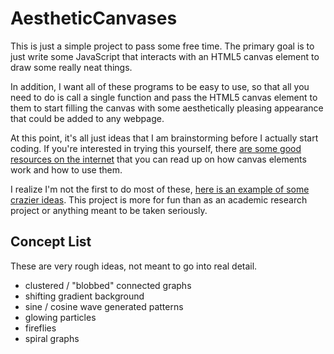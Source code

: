 # AestheticCanvases
This is just a simple project to pass some free time. The primary goal is to just write some JavaScript that interacts with an HTML5 canvas element to draw some really neat things.

In addition, I want all of these programs to be easy to use, so that all you need to do is call a single function and pass the HTML5 canvas element to them to start filling the canvas with some aesthetically pleasing appearance that could be added to any webpage.

At this point, it's all just ideas that I am brainstorming before I actually start coding. If you're interested in trying this yourself, there [are some good resources on the internet](https://www.w3schools.com/graphics/canvas_intro.asp) that you can read up on how canvas elements work and how to use them.

I realize I'm not the first to do most of these, [here is an example of some crazier ideas](https://www.jwz.org/xscreensaver/screenshots/). This project is more for fun than as an academic research project or anything meant to be taken seriously.

## Concept List
These are very rough ideas, not meant to go into real detail.
- clustered / "blobbed" connected graphs
- shifting gradient background
- sine / cosine wave generated patterns
- glowing particles
- fireflies
- spiral graphs
